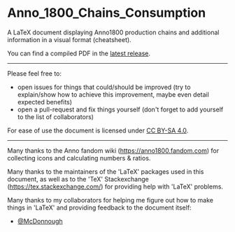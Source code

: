 # Anno_1800_Chains_Consumption
A LaTeX document  displaying Anno1800 production chains and additional information in a visual format (cheatsheet).

You can find a compiled PDF in the [latest release](https://github.com/dotSp0T/Anno_1800_Chains_Consumption/releases/latest).

---

Please feel free to:

 - open issues for things that could/should be improved (try to explain/show how to achieve this improvement, maybe even detail expected benefits)
 - open a pull-request and fix things yourself (don't forget to add yourself to the list of collaborators)

For ease of use the document is licensed under [CC BY-SA 4.0](https://creativecommons.org/licenses/by-sa/4.0/).

---

Many thanks to the Anno fandom wiki (https://anno1800.fandom.com) for collecting icons and calculating numbers \& ratios.

Many thanks to the maintainers of the 'LaTeX' packages used in this document, as well as to the 'TeX' Stackexchange (https://tex.stackexchange.com/) for providing help with 'LaTeX' problems.

Many thanks to my collaborators for helping me figure out how to make things in 'LaTeX' and providing feedback to the document itself:

 - [@McDonnough](https://twitter.com/McDonnough_)
